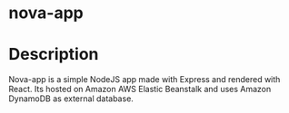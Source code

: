 # nova-app

# Description

Nova-app is a simple NodeJS app made with Express and rendered with React. Its hosted on Amazon AWS Elastic Beanstalk and uses Amazon DynamoDB as external database.